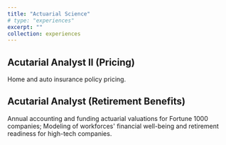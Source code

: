 ```yaml
---
title: "Actuarial Science"
# type: "experiences"
excerpt: ""
collection: experiences
---
```


## Acutarial Analyst II (Pricing)
Home and auto insurance policy pricing.

## Acutarial Analyst (Retirement Benefits)
Annual accounting and funding actuarial valuations for Fortune 1000 companies; Modeling of workforces' financial well-being and retirement readiness for high-tech companies. 

